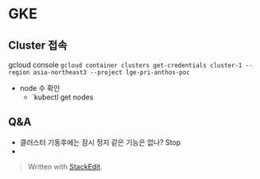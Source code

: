 # GKE

## Cluster 접속
gcloud console
`gcloud container clusters get-credentials cluster-1 --region asia-northeast3 --project lge-pri-anthos-poc`

- node 수 확인
	- `kubectl get nodes




## Q&A
- 클러스터 기동후에는 잠시 정지 같은 기능은 없나? Stop
- 



> Written with [StackEdit](https://stackedit.io/).
<!--stackedit_data:
eyJoaXN0b3J5IjpbLTc5NTQzNTY5MSwtOTQzMTU1NjA2XX0=
-->